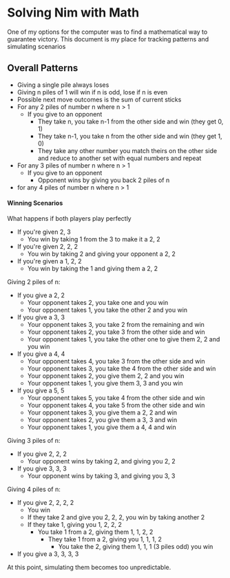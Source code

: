 # Solving Nim with Math
One of my options for the computer was to find a mathematical way to guarantee victory.
This document is my place for tracking patterns and simulating scenarios


## Overall Patterns
* Giving a single pile always loses
* Giving n piles of 1 will win if n is odd, lose if n is even
* Possible next move outcomes is the sum of current sticks
* For any 2 piles of number n where n > 1
    * If you give to an opponent
        * They take n, you take n-1 from the other side and win (they get 0, 1)
        * They take n-1, you take n from the other side and win (they get 1, 0)
        * They take any other number you match theirs on the other side and reduce to another set with equal numbers and repeat
* For any 3 piles of number n where n > 1
    * If you give to an opponent
        * Opponent wins by giving you back 2 piles of n
* for any 4 piles of number n where n > 1
#### Winning Scenarios
What happens if both players play perfectly

* If you're given 2, 3
    * You win by taking 1 from the 3 to make it a 2, 2
* If you're given 2, 2, 2
    * You win by taking 2 and giving your opponent a 2, 2
* If you're given a 1, 2, 2
  * You win by taking the 1 and giving them a 2, 2


Giving 2 piles of n:
* If you give a 2, 2
    * Your opponent takes 2, you take one and you win
    * Your opponent takes 1, you take the other 2 and you win
* If you give a 3, 3
    * Your opponent takes 3, you take 2 from the remaining and win
    * Your opponent takes 2, you take 3 from the other side and win
    * Your opponent takes 1, you take the other one to give them 2, 2 and you win
* If you give a 4, 4
    * Your opponent takes 4, you take 3 from the other side and win
    * Your opponent takes 3, you take the 4 from the other side and win
    * Your opponent takes 2, you give them 2, 2 and you win
    * Your opponent takes 1, you give them 3, 3 and you win
* If you give a 5, 5
    * Your opponent takes 5, you take 4 from the other side and win
    * Your opponent takes 4, you take 5 from the other side and win
    * Your opponent takes 3, you give them a 2, 2 and win
    * Your opponent takes 2, you give them a 3, 3 and win
    * Your opponent takes 1, you give them a 4, 4 and win

Giving 3 piles of n:
* If you give 2, 2, 2
    * Your opponent wins by taking 2, and giving you 2, 2
* If you give 3, 3, 3
    * Your opponent wins by taking 3, and giving you 3, 3

Giving 4 piles of n:
* If you give 2, 2, 2, 2
  * You win
  * If they take 2 and give you 2, 2, 2, you win by taking another 2
  * If they take 1, giving you 1, 2, 2, 2
      * You take 1 from a 2, giving them 1, 1, 2, 2
        * They take 1 from a 2, giving you 1, 1, 1, 2
          * You take the 2, giving them 1, 1, 1 (3 piles odd) you win
* If you give a 3, 3, 3, 3

At this point, simulating them becomes too unpredictable.
